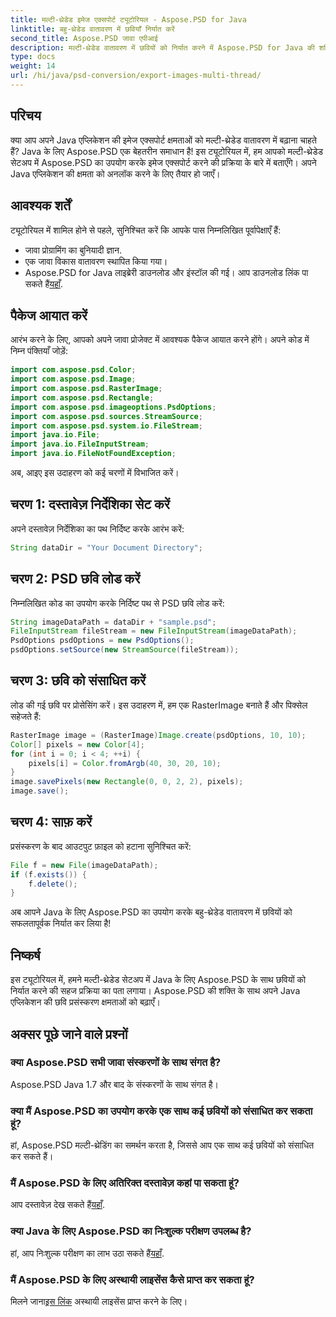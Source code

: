 ```yaml
---
title: मल्टी-थ्रेडेड इमेज एक्सपोर्ट ट्यूटोरियल - Aspose.PSD for Java
linktitle: बहु-थ्रेडेड वातावरण में छवियाँ निर्यात करें
second_title: Aspose.PSD जावा एपीआई
description: मल्टी-थ्रेडेड वातावरण में छवियों को निर्यात करने में Aspose.PSD for Java की शक्ति का अन्वेषण करें। अपने Java एप्लिकेशन की क्षमताओं को बढ़ाएँ!
type: docs
weight: 14
url: /hi/java/psd-conversion/export-images-multi-thread/
---
```

## परिचय
क्या आप अपने Java एप्लिकेशन की इमेज एक्सपोर्ट क्षमताओं को मल्टी-थ्रेडेड वातावरण में बढ़ाना चाहते हैं? Java के लिए Aspose.PSD एक बेहतरीन समाधान है! इस ट्यूटोरियल में, हम आपको मल्टी-थ्रेडेड सेटअप में Aspose.PSD का उपयोग करके इमेज एक्सपोर्ट करने की प्रक्रिया के बारे में बताएँगे। अपने Java एप्लिकेशन की क्षमता को अनलॉक करने के लिए तैयार हो जाएँ।
## आवश्यक शर्तें
ट्यूटोरियल में शामिल होने से पहले, सुनिश्चित करें कि आपके पास निम्नलिखित पूर्वापेक्षाएँ हैं:
- जावा प्रोग्रामिंग का बुनियादी ज्ञान.
- एक जावा विकास वातावरण स्थापित किया गया।
-  Aspose.PSD for Java लाइब्रेरी डाउनलोड और इंस्टॉल की गई। आप डाउनलोड लिंक पा सकते हैं[यहाँ](https://releases.aspose.com/psd/java/).
## पैकेज आयात करें
आरंभ करने के लिए, आपको अपने जावा प्रोजेक्ट में आवश्यक पैकेज आयात करने होंगे। अपने कोड में निम्न पंक्तियाँ जोड़ें:
```java
import com.aspose.psd.Color;
import com.aspose.psd.Image;
import com.aspose.psd.RasterImage;
import com.aspose.psd.Rectangle;
import com.aspose.psd.imageoptions.PsdOptions;
import com.aspose.psd.sources.StreamSource;
import com.aspose.psd.system.io.FileStream;
import java.io.File;
import java.io.FileInputStream;
import java.io.FileNotFoundException;
```
अब, आइए इस उदाहरण को कई चरणों में विभाजित करें।
## चरण 1: दस्तावेज़ निर्देशिका सेट करें
अपने दस्तावेज़ निर्देशिका का पथ निर्दिष्ट करके आरंभ करें:
```java
String dataDir = "Your Document Directory";
```
## चरण 2: PSD छवि लोड करें
निम्नलिखित कोड का उपयोग करके निर्दिष्ट पथ से PSD छवि लोड करें:
```java
String imageDataPath = dataDir + "sample.psd";
FileInputStream fileStream = new FileInputStream(imageDataPath);
PsdOptions psdOptions = new PsdOptions();
psdOptions.setSource(new StreamSource(fileStream));
```
## चरण 3: छवि को संसाधित करें
लोड की गई छवि पर प्रोसेसिंग करें। इस उदाहरण में, हम एक RasterImage बनाते हैं और पिक्सेल सहेजते हैं:
```java
RasterImage image = (RasterImage)Image.create(psdOptions, 10, 10);
Color[] pixels = new Color[4];
for (int i = 0; i < 4; ++i) {
    pixels[i] = Color.fromArgb(40, 30, 20, 10);
}
image.savePixels(new Rectangle(0, 0, 2, 2), pixels);
image.save();
```
## चरण 4: साफ़ करें
प्रसंस्करण के बाद आउटपुट फ़ाइल को हटाना सुनिश्चित करें:
```java
File f = new File(imageDataPath);
if (f.exists()) {
    f.delete();
}
```
अब आपने Java के लिए Aspose.PSD का उपयोग करके बहु-थ्रेडेड वातावरण में छवियों को सफलतापूर्वक निर्यात कर लिया है!
## निष्कर्ष
इस ट्यूटोरियल में, हमने मल्टी-थ्रेडेड सेटअप में Java के लिए Aspose.PSD के साथ छवियों को निर्यात करने की सहज प्रक्रिया का पता लगाया। Aspose.PSD की शक्ति के साथ अपने Java एप्लिकेशन की छवि प्रसंस्करण क्षमताओं को बढ़ाएँ।
## अक्सर पूछे जाने वाले प्रश्नों
### क्या Aspose.PSD सभी जावा संस्करणों के साथ संगत है?
Aspose.PSD Java 1.7 और बाद के संस्करणों के साथ संगत है।
### क्या मैं Aspose.PSD का उपयोग करके एक साथ कई छवियों को संसाधित कर सकता हूं?
हां, Aspose.PSD मल्टी-थ्रेडिंग का समर्थन करता है, जिससे आप एक साथ कई छवियों को संसाधित कर सकते हैं।
### मैं Aspose.PSD के लिए अतिरिक्त दस्तावेज़ कहां पा सकता हूं?
 आप दस्तावेज़ देख सकते हैं[यहाँ](https://reference.aspose.com/psd/java/).
### क्या Java के लिए Aspose.PSD का निःशुल्क परीक्षण उपलब्ध है?
 हां, आप निःशुल्क परीक्षण का लाभ उठा सकते हैं[यहाँ](https://releases.aspose.com/).
### मैं Aspose.PSD के लिए अस्थायी लाइसेंस कैसे प्राप्त कर सकता हूं?
 मिलने जाना[इस लिंक](https://purchase.aspose.com/temporary-license/) अस्थायी लाइसेंस प्राप्त करने के लिए।